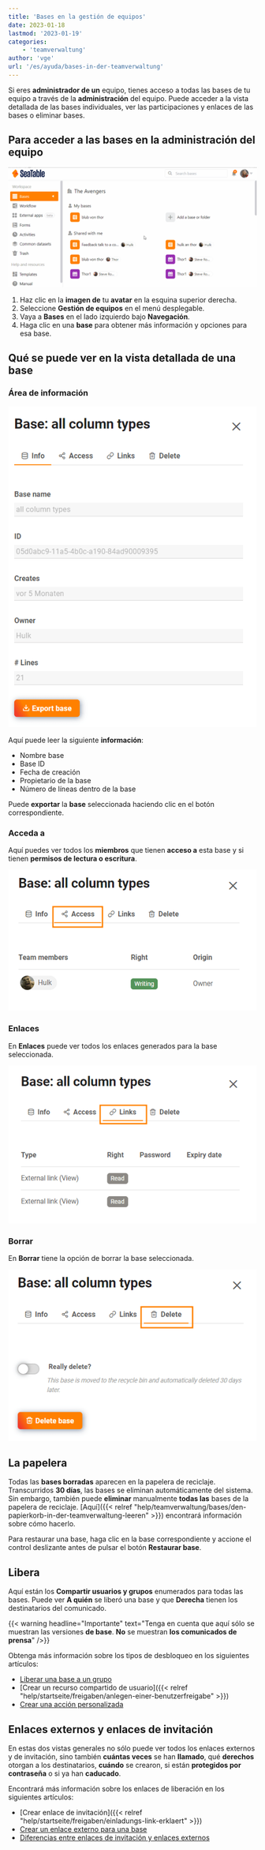 ```yaml
---
title: 'Bases en la gestión de equipos'
date: 2023-01-18
lastmod: '2023-01-19'
categories:
    - 'teamverwaltung'
author: 'vge'
url: '/es/ayuda/bases-in-der-teamverwaltung'
---
```


Si eres **administrador de un** equipo, tienes acceso a todas las bases de tu equipo a través de la **administración** del equipo. Puede acceder a la vista detallada de las bases individuales, ver las participaciones y enlaces de las bases o eliminar bases.

## Para acceder a las bases en la administración del equipo

![Bases en la gestión de equipos](images/bases-in-der-teamverwaltung.gif)

1. Haz clic en la **imagen de** tu **avatar** en la esquina superior derecha.
2. Seleccione **Gestión de equipos** en el menú desplegable.
3. Vaya a **Bases** en el lado izquierdo bajo **Navegación**.
4. Haga clic en una **base** para obtener más información y opciones para esa base.

## Qué se puede ver en la vista detallada de una base

### Área de información

![Visualización detallada](images/Basedetailanzeige-1.png)

Aquí puede leer la siguiente **información**:

- Nombre base
- Base ID
- Fecha de creación
- Propietario de la base
- Número de líneas dentro de la base

Puede **exportar** la **base** seleccionada haciendo clic en el botón correspondiente.

### Acceda a

Aquí puedes ver todos los **miembros** que tienen **acceso a** esta base y si tienen **permisos de lectura o escritura**.

![Acceda a](images/Access-1.png)

### Enlaces

En **Enlaces** puede ver todos los enlaces generados para la base seleccionada.

![Enlaces](images/Links-1.png)

### Borrar

En **Borrar** tiene la opción de borrar la base seleccionada.

![Borrar](images/Delete-1.png)

## La papelera

Todas las **bases borradas** aparecen en la papelera de reciclaje. Transcurridos **30 días**, las bases se eliminan automáticamente del sistema. Sin embargo, también puede **eliminar** manualmente **todas las** bases de la papelera de reciclaje. [Aquí]({{< relref "help/teamverwaltung/bases/den-papierkorb-in-der-teamverwaltung-leeren" >}}) encontrará información sobre cómo hacerlo.

Para restaurar una base, haga clic en la base correspondiente y accione el control deslizante antes de pulsar el botón **Restaurar base**.

## Libera

Aquí están los **Compartir usuarios y grupos** enumerados para todas las bases. Puede ver **A quién** se liberó una base y que **Derecha** tienen los destinatarios del comunicado.

{{< warning  headline="Importante"  text="Tenga en cuenta que aquí sólo se muestran las versiones **de base**. **No** se muestran **los comunicados de prensa**" />}}

Obtenga más información sobre los tipos de desbloqueo en los siguientes artículos:

- [Liberar una base a un grupo](https://seatable.io/es/docs/freigabelinks/freigabe-einer-base-an-eine-gruppe/)
- [Crear un recurso compartido de usuario]({{< relref "help/startseite/freigaben/anlegen-einer-benutzerfreigabe" >}})
- [Crear una acción personalizada](https://seatable.io/es/docs/berechtigungen/benutzerdefinierte-freigabe-erstellen/)

## Enlaces externos y enlaces de invitación

En estas dos vistas generales no sólo puede ver todos los enlaces externos y de invitación, sino también **cuántas veces** se han **llamado**, qué **derechos** otorgan a los destinatarios, **cuándo** se crearon, si están **protegidos por contraseña** o si ya han **caducado**.

Encontrará más información sobre los enlaces de liberación en los siguientes artículos:

- [Crear enlace de invitación]({{< relref "help/startseite/freigaben/einladungs-link-erklaert" >}})
- [Crear un enlace externo para una base](https://seatable.io/es/docs/freigabelinks/externer-link-erklaert/)
- [Diferencias entre enlaces de invitación y enlaces externos](https://seatable.io/es/docs/freigabelinks/unterschiede-zwischen-einladungs-links-und-externen-links/)
